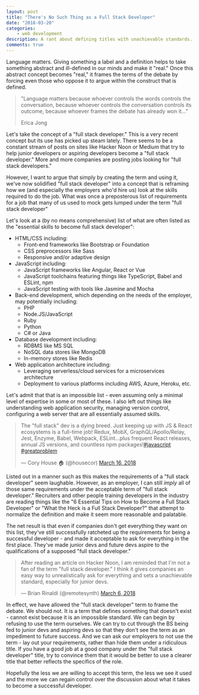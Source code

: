 ```yaml
---
layout: post
title: "There's No Such Thing as a Full Stack Developer"
date: "2018-03-20"
categories:
    - web development
description: A rant about defining titles with unachievable standards.
comments: true
---
```


Language matters. Giving something a label and a definition helps to take something abstract and ill-defined in our minds and make it "real." Once this abstract concept becomes "real," it frames the terms of the debate by forcing even those who oppose it to argue within the construct that is defined.

> "Language matters because whoever controls the words controls the conversation, because whoever controls the conversation controls its outcome, because whoever frames the debate has already won it..."
> 
> Erica Jong

Let's take the concept of a "full stack developer." This is a very recent concept but its use has picked up steam lately. There seems to be a constant stream of posts on sites like Hacker Noon or Medium that try to help junior developers or aspiring developers become a "full stack developer." More and more companies are posting jobs looking for "full stack developers."

However, I want to argue that simply by creating the term and using it, we've now solidified "full stack developer" into a concept that is reframing how we (and especially the employers who'd hire us) look at the skills required to do the job. What was once a preposterous list of requirements for a job that many of us used to mock gets lumped under the term "full stack developer"

Let's look at a (by no means comprehensive) list of what are often listed as the "essential skills to become full stack developer":

* HTML/CSS including:
	* Front-end frameworks like Bootstrap or Foundation
	* CSS preprocessors like Sass
	* Responsive and/or adaptive design
* JavaScript including:
	* JavaScript frameworks like Angular, React or Vue
	* JavaScript toolchains featuring things like TypeScript, Babel and ESLint, npm
	* JavaScript testing with tools like Jasmine and Mocha
* Back-end development, which depending on the needs of the employer, may potentially including:
	* PHP
	* Node.JS/JavaScript
	* Ruby
	* Python
	* C# or Java
* Database development including:
	* RDBMS like MS SQL
	* NoSQL data stores like MongoDB
	* In-memory stores like Redis
* Web application architecture including:
	* Leveraging serverless/cloud services for a microservices architecture
	* Deployment to various platforms including AWS, Azure, Heroku, etc.

Let's admit that that is an impossible list - even assuming only a minimal level of expertise in some or most of these. I also left out things like understanding web application security, managing version control, configuring a web server that are all essentially assumed skills.

<blockquote class="twitter-tweet" data-lang="en"><p lang="en" dir="ltr">The &quot;full stack&quot; dev is a dying breed. Just keeping up with JS &amp; React ecosystems is a full-time job! Redux, MobX, GraphQL/Apollo/Relay, Jest, Enzyme, Babel, Webpack, ESLint...plus frequent React releases, annual JS versions, and countless npm packages!<a href="https://twitter.com/hashtag/javascript?src=hash&amp;ref_src=twsrc%5Etfw">#javascript</a> <a href="https://twitter.com/hashtag/greatproblem?src=hash&amp;ref_src=twsrc%5Etfw">#greatproblem</a></p>&mdash; Cory House 🏠 (@housecor) <a href="https://twitter.com/housecor/status/974700015414382592?ref_src=twsrc%5Etfw">March 16, 2018</a></blockquote>
<script async src="https://platform.twitter.com/widgets.js" charset="utf-8"></script>

Listed out in a manner such as this makes the requirements of a "full stack developer" seem laughable. However, as an employer, I can still _imply_ all of those same requirements under the acceptable term of "full stack developer." Recruiters and other people training developers in the industry are reading things like the "6 Essential Tips on How to Become a Full Stack Developer" or "What the Heck is a Full Stack Developer?" that attempt to normalize the definition and make it seem more reasonable and palatable.

The net result is that even if companies don't get everything they want on this list, they've still successfully ratcheted up the requirements for being a successful developer - and made it acceptable to ask for everything in the first place. They've made junior devs and future devs aspire to the qualifications of a supposed "full stack developer."

<blockquote class="twitter-tweet" data-lang="en"><p lang="en" dir="ltr">After reading an article on Hacker Noon, I am reminded that I&#39;m not a fan of the term &quot;full stack developer.&quot; I think it gives companies an easy way to unrealistically ask for everything and sets a unachievable standard, especially for junior devs.</p>&mdash; Brian Rinaldi (@remotesynth) <a href="https://twitter.com/remotesynth/status/971074236596084738?ref_src=twsrc%5Etfw">March 6, 2018</a></blockquote>

In effect, we have allowed the "full stack developer" term to frame the debate. We should not. It is a term that defines something that doesn't exist - cannot exist because it is an impossible standard. We can begin by refusing to use the term ourselves. We can try to cut through the BS being fed to junior devs and aspiring devs so that they don't see the term as an impediment to future success. And we can ask our employers to not use the term - lay out your requirements, rather than hide them under a ridiculous title. If you have a good job at a good company under the "full stack developer" title, try to convince them that it would be better to use a clearer title that better reflects the specifics of the role.

Hopefully the less we are willing to accept this term, the less we see it used and the more we can regain control over the discussion about what it takes to become a successful developer.

